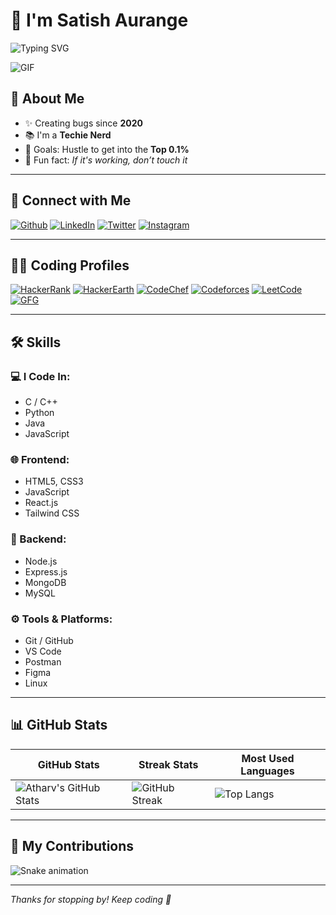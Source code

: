 # 👋 I'm Satish Aurange

![Typing SVG](https://readme-typing-svg.herokuapp.com?font=Fira+Code&size=22&pause=1000&color=F75C7E&width=435&lines=Techie+%7C+Coder+%7C+Bug+Hunter+%7C+Dream+Chaser)

![GIF](https://media.giphy.com/media/26BRQTezZrKak4BeE/giphy.gif)

## 🧠 About Me
- ✨ Creating bugs since **2020**
- 📚 I'm a **Techie Nerd**
- 🎯 Goals: Hustle to get into the **Top 0.1%**
- 🎲 Fun fact: *If it's working, don’t touch it*

---

## 🚀 Connect with Me

[![Github](https://img.shields.io/badge/GitHub-%2312100E.svg?style=for-the-badge&logo=github&logoColor=white)](https://github.com/AtharvPitrubhakta)
[![LinkedIn](https://img.shields.io/badge/LinkedIn-%230077B5.svg?style=for-the-badge&logo=linkedin&logoColor=white)](https://linkedin.com/in/your-profile)
[![Twitter](https://img.shields.io/badge/Twitter-%231DA1F2.svg?style=for-the-badge&logo=twitter&logoColor=white)](https://twitter.com/your-handle)
[![Instagram](https://img.shields.io/badge/Instagram-%23E4405F.svg?style=for-the-badge&logo=instagram&logoColor=white)](https://instagram.com/your-handle)

---

## 👨‍💻 Coding Profiles

[![HackerRank](https://img.shields.io/badge/HackerRank-%2310B981.svg?style=for-the-badge&logo=hackerrank&logoColor=white)](https://www.hackerrank.com/your-profile)
[![HackerEarth](https://img.shields.io/badge/HackerEarth-%234285F4.svg?style=for-the-badge&logo=hackerearth&logoColor=white)](https://www.hackerearth.com/your-profile)
[![CodeChef](https://img.shields.io/badge/CodeChef-%235B4638.svg?style=for-the-badge&logo=codechef&logoColor=white)](https://www.codechef.com/users/your-profile)
[![Codeforces](https://img.shields.io/badge/Codeforces-%230096C7.svg?style=for-the-badge&logo=codeforces&logoColor=white)](https://codeforces.com/profile/your-profile)
[![LeetCode](https://img.shields.io/badge/LeetCode-%23FFA116.svg?style=for-the-badge&logo=leetcode&logoColor=white)](https://leetcode.com/your-profile)
[![GFG](https://img.shields.io/badge/GeeksforGeeks-%2300FF00.svg?style=for-the-badge&logo=geeksforgeeks&logoColor=white)](https://auth.geeksforgeeks.org/user/your-profile)

---

## 🛠️ Skills

### 💻 I Code In:
- C / C++
- Python
- Java
- JavaScript

### 🌐 Frontend:
- HTML5, CSS3
- JavaScript
- React.js
- Tailwind CSS

### 🔧 Backend:
- Node.js
- Express.js
- MongoDB
- MySQL

### ⚙️ Tools & Platforms:
- Git / GitHub
- VS Code
- Postman
- Figma
- Linux

---

## 📊 GitHub Stats

| GitHub Stats | Streak Stats | Most Used Languages |
|--------------|--------------|----------------------|
| ![Atharv's GitHub Stats](https://github-readme-stats.vercel.app/api?username=AtharvPitrubhakta&show_icons=true&theme=radical) | ![GitHub Streak](https://streak-stats.demolab.com?user=AtharvPitrubhakta&theme=radical) | ![Top Langs](https://github-readme-stats.vercel.app/api/top-langs/?username=AtharvPitrubhakta&layout=compact&theme=radical) |

---

## 🐍 My Contributions

![Snake animation](https://github.com/AtharvPitrubhakta/AtharvPitrubhakta/blob/output/github-contribution-grid-snake.svg)

---

*Thanks for stopping by! Keep coding 🚀*
